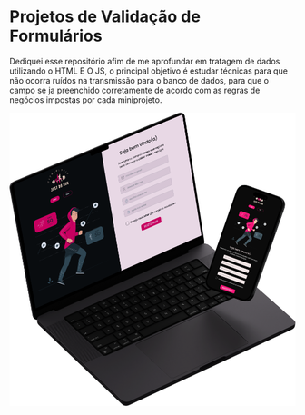 <h1>Projetos de Validação de Formulários</h1>
<p>Dediquei esse repositório afim de me aprofundar em tratagem de dados utilizando o HTML E O JS,
o principal objetivo é estudar técnicas para que não ocorra ruídos na transmissão para o banco de dados, 
para que o campo se ja preenchido corretamente de acordo com as regras de negócios impostas por cada miniprojeto.
</p>


<img src="https://github.com/DanielBorbafs/Forms_and_Validations/blob/main/FitnessRegister/projeto-final.png">
